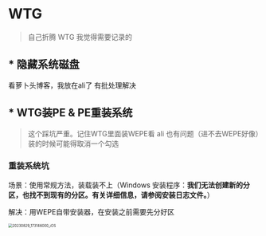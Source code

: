 # WTG

> 自己折腾 WTG 我觉得需要记录的

## * 隐藏系统磁盘

看萝卜头博客，我放在ali了  有批处理解决



## * WTG装PE & PE重装系统

> 这个踩坑严重。记住WTG里面装WEPE看 ali 也有问题（进不去WEPE好像）装的时候可能得取消一个勾选

### 重装系统坑

场景：使用常规方法，装载装不上（Windows 安装程序：**我们无法创建新的分区，也找不到现有的分区。有关详细信息，请参阅安装日志文件。**）

解决：用WEPE自带安装器，在安装之前需要先分好区

<img src="C:\Users\Fighting\OneDrive\20230829_173146000_iOS.jpg" alt="20230829_173146000_iOS" style="zoom:50%;" />
